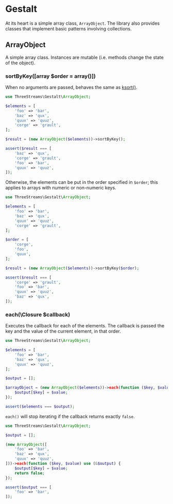 # Gestalt

At its heart is a simple array class, `ArrayObject`.  The library also provides classes that implement basic patterns involving collections.

## ArrayObject

A simple array class.  Instances are mutable (i.e. methods change the state of the object).

### sortByKey([array $order = array()])

When no arguments are passed, behaves the same as [ksort()](https://www.php.net/manual/en/function.ksort.php).

```php
use ThreeStreams\Gestalt\ArrayObject;

$elements = [
    'foo' => 'bar',
    'baz' => 'qux',
    'quux' => 'quuz',
    'corge' => 'grault',
];

$result = (new ArrayObject($elements))->sortByKey();

assert($result === [
    'baz' => 'qux',
    'corge' => 'grault',
    'foo' => 'bar',
    'quux' => 'quuz',
]);
```

Otherwise, the elements can be put in the order specified in `$order`; this applies to arrays with numeric or non-numeric keys.

```php
use ThreeStreams\Gestalt\ArrayObject;

$elements = [
    'foo' => 'bar',
    'baz' => 'qux',
    'quux' => 'quuz',
    'corge' => 'grault',
];

$order = [
    'corge',
    'foo',
    'quux',
];

$result = (new ArrayObject($elements))->sortByKey($order);

assert($result === [
    'corge' => 'grault',
    'foo' => 'bar',
    'quux' => 'quuz',
    'baz' => 'qux',
]);
```

### each(\Closure $callback)

Executes the callback for each of the elements.  The callback is passed the key and the value of the current element, in that order.

```php
use ThreeStreams\Gestalt\ArrayObject;

$elements = [
    'foo' => 'bar',
    'baz' => 'qux',
    'quux' => 'quuz',
];

$output = [];

$arrayObject = (new ArrayObject($elements))->each(function ($key, $value) use (&$output) {
    $output[$key] = $value;
});

assert($elements === $output);
```

`each()` will stop iterating if the callback returns exactly `false`.

```php
use ThreeStreams\Gestalt\ArrayObject;

$output = [];

(new ArrayObject([
    'foo' => 'bar',
    'baz' => 'qux',
    'quux' => 'quuz',
]))->each(function ($key, $value) use (&$output) {
    $output[$key] = $value;
    return false;
});

assert($output === [
    'foo' => 'bar',
]);
```
